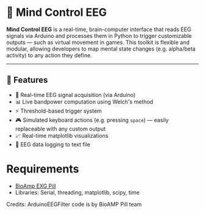 # 🧠 Mind Control EEG

**Mind Control EEG** is a real-time, brain-computer interface that reads EEG signals via Arduino and processes them in Python to trigger customizable outputs — such as virtual movement in games. This toolkit is flexible and modular, allowing developers to map mental state changes (e.g. alpha/beta activity) to any action they define.

---

## 📌 Features

- 🧠 Real-time EEG signal acquisition (via Arduino)
- 📊 Live bandpower computation using Welch's method
- ⚡ Threshold-based trigger system
- 🎮 Simulated keyboard actions (e.g. pressing `space`) — easily replaceable with any custom output
- 📈 Real-time matplotlib visualizations
- 📁 EEG data logging to text file

# Requirements
- [BioAmp EXG Pill](https://www.crowdsupply.com/upside-down-labs/bioamp-exg-pill) 
- Libraries: Serial, threading, matplotlib, scipy, time

Credits: ArduinoEEGFilter code is by BioAMP Pill team 
